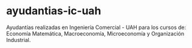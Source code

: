 # ayudantias-ic-uah
 Ayudantías realizadas en Ingeniería Comercial - UAH para los cursos de: Economía Matemática, Macroeconomía, Microeconomía y Organización Industrial.

